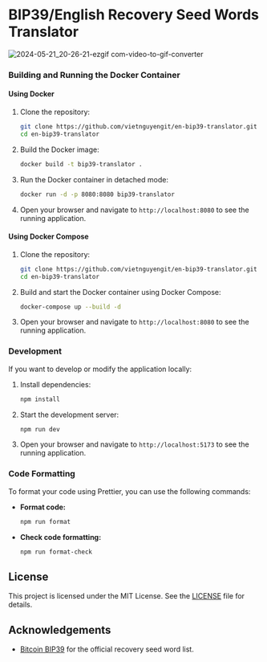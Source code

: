# BIP39/English Recovery Seed Words Translator

![2024-05-21_20-26-21-ezgif com-video-to-gif-converter](https://github.com/vietnguyengit/en-bip39-translator/assets/26201635/7dfe4c8a-3e9e-4552-8015-8ea0665ccf23)

### Building and Running the Docker Container

#### Using Docker

1. Clone the repository:

    ```sh
    git clone https://github.com/vietnguyengit/en-bip39-translator.git
    cd en-bip39-translator
    ```

2. Build the Docker image:

    ```sh
    docker build -t bip39-translator .
    ```

3. Run the Docker container in detached mode:

    ```sh
    docker run -d -p 8080:8080 bip39-translator
    ```

4. Open your browser and navigate to `http://localhost:8080` to see the running application.

#### Using Docker Compose

1. Clone the repository:

    ```sh
    git clone https://github.com/vietnguyengit/en-bip39-translator.git
    cd en-bip39-translator
    ```

2. Build and start the Docker container using Docker Compose:

    ```sh
    docker-compose up --build -d
    ```

3. Open your browser and navigate to `http://localhost:8080` to see the running application.

### Development

If you want to develop or modify the application locally:

1. Install dependencies:

    ```sh
    npm install
    ```

2. Start the development server:

    ```sh
    npm run dev
    ```

3. Open your browser and navigate to `http://localhost:5173` to see the running application.


### Code Formatting

To format your code using Prettier, you can use the following commands:

- **Format code:**

    ```sh
    npm run format
    ```

- **Check code formatting:**

    ```sh
    npm run format-check
    ```

## License

This project is licensed under the MIT License. See the [LICENSE](LICENSE) file for details.

## Acknowledgements

- [Bitcoin BIP39](https://github.com/bitcoin/bips/blob/master/bip-0039/english.txt) for the official recovery seed word list.
